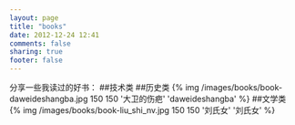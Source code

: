 ```yaml
---
layout: page
title: "books"
date: 2012-12-24 12:41
comments: false
sharing: true
footer: false
---
```

分享一些我读过的好书：
##技术类
##历史类
{% img /images/books/book-daweideshangba.jpg 150 150 '大卫的伤疤' 'daweideshangba' %}
##文学类
{% img /images/books/book-liu_shi_nv.jpg 150 150 '刘氏女' '刘氏女' %}

